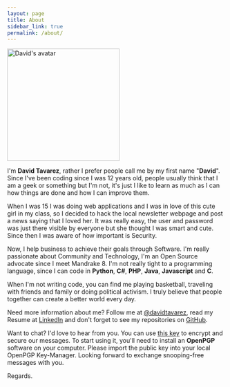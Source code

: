 ```yaml
---
layout: page
title: About
sidebar_link: true
permalink: /about/
---
```


<img src="https://raw.githubusercontent.com/davidtavarez/davidtavarez.github.io/master/_images/avatar.png" width="260" alt="David's avatar"/>

I'm **David Tavarez**, rather I prefer people call me by my first name "**David**". Since I've been coding since I was 12 years old, people usually think that I am a geek or something but I'm not, it's just I like to learn as much as I can how things are done and how I can improve them.

When I was 15 I was doing web applications and I was in love of this cute girl in my class, so I decided to hack the local newsletter webpage and post a news saying that I loved her. It was really easy, the user and password was just there visible by everyone but she thought I was smart and cute. Since then I was aware of how important is Security.

Now, I help business to achieve their goals through Software. I'm really passionate about Community and Technology, I'm an Open Source advocate since I meet Mandrake 8. I'm not really tight to a programming language, since I can code in **Python**, **C#**, **PHP**, **Java**, **Javascript** and **C**.

When I'm not writing code, you can find me playing basketball, traveling with friends and family or doing political activism. I truly believe that people together can create a better world every day.

Need more information about me? Follow me at [@davidtavarez](https://twitter.com/davidtavarez), read my Resume at [LinkedIn](https://www.linkedin.com/in/davidtavarez) and   don't forget to see my repositories on [GitHub](https://github.com/davidtavarez).

Want to chat? I'd love to hear from you. You can use [this key](https://github.com/davidtavarez/davidtavarez.github.io/blob/master/DavidTavarezEDCCD61EPublic.asc) to encrypt and secure our messages. To start using it, you'll need to install an **OpenPGP** software on your computer. Please import the public key into your local OpenPGP Key-Manager. Looking forward to exchange snooping-free messages with you.

Regards.